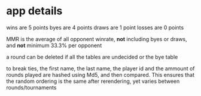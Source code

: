 # app details

wins are 5 points
byes are 4 points
draws are 1 point
losses are 0 points

MMR is the average of all opponent winrate, **not** including byes or draws, and **not** minimum 33.3% per opponent

a round can be deleted if all the tables are undecided or the bye table

to break ties, the first name, the last name, the player id and the ammount of rounds played are hashed using Md5, and then compared. This ensures that the random ordering is the same after rerendering, yet varies between rounds/tournaments



